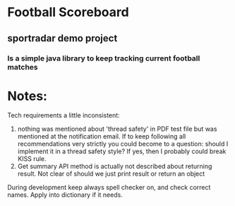 # Football Scoreboard

## sportradar demo project

### Is a simple java library to keep tracking current football matches

# Notes:

Tech requirements a little inconsistent:

1. nothing was mentioned about 'thread safety' in PDF test file but was
mentioned at the notification email. If to keep following all recommendations very strictly you could become to a
question: should I implement it in a thread safety style? If yes, then I probably could break KISS rule.
2. Get summary API method is actually not described about returning result. Not clear of should we just print result or
   return an object

During development keep always spell checker on, and check correct names. Apply into dictionary if it needs.